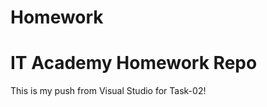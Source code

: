 # Homework
<h1>IT Academy Homework Repo</h1>
<p>This is my push from Visual Studio for Task-02!</p>

